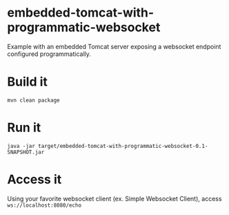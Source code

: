 # embedded-tomcat-with-programmatic-websocket
Example with an embedded Tomcat server exposing a websocket endpoint configured programmatically.

# Build it
`mvn clean package`

# Run it
`java -jar target/embedded-tomcat-with-programmatic-websocket-0.1-SNAPSHOT.jar`

# Access it
Using your favorite websocket client (ex. Simple Websocket Client), access `ws://localhost:8080/echo`
